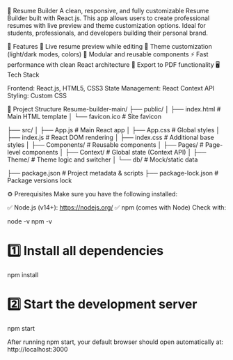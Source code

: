 📝 Resume Builder
A clean, responsive, and fully customizable Resume Builder built with React.js.
This app allows users to create professional resumes with live preview and theme customization options. 
Ideal for students, professionals, and developers building their personal brand.

🚀 Features
📄 Live resume preview while editing
🎨 Theme customization (light/dark modes, colors)
🧩 Modular and reusable components
⚡ Fast performance with clean React architecture
💾 Export to PDF functionality
🖥️ Tech Stack

Frontend: React.js, HTML5, CSS3
State Management: React Context API
Styling: Custom CSS

📁 Project Structure
Resume-builder-main/
├── public/ 
│ ├── index.html # Main HTML template 
│ └── favicon.ico # Site favicon

├── src/ 
│ ├── App.js # Main React app 
│ ├── App.css # Global styles 
│ ├── index.js # React DOM rendering
│ ├── index.css # Additional base styles 
│ ├── Components/ # Reusable components
│ ├── Pages/ # Page-level components
│ ├── Context/ # Global state (Context API) 
│ ├── Theme/ # Theme logic and switcher
│ └── db/ # Mock/static data

├── package.json # Project metadata & scripts
├── package-lock.json # Package versions lock

⚙️ Prerequisites
Make sure you have the following installed:

✅ Node.js (v14+): https://nodejs.org/
✅ npm (comes with Node)
Check with:

node -v
npm -v

# 1️⃣ Install all dependencies
npm install

# 2️⃣ Start the development server
npm start

After running npm start, your default browser should open automatically at:
http://localhost:3000
